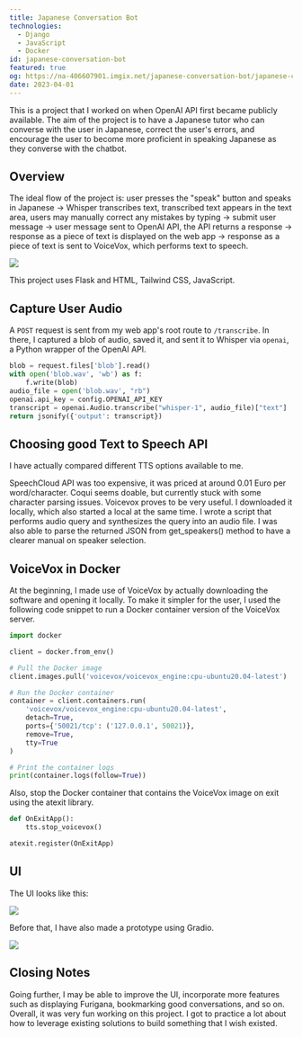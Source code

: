 ```yaml
---
title: Japanese Conversation Bot
technologies:
  - Django
  - JavaScript
  - Docker
id: japanese-conversation-bot
featured: true
og: https://na-406607901.imgix.net/japanese-conversation-bot/japanese-conversation-bot.png
date: 2023-04-01
---
```


This is a project that I worked on when OpenAI API first became publicly available. The aim of the project is to have a Japanese tutor who can converse with the user in Japanese, correct the user's errors, and encourage the user to become more proficient in speaking Japanese as they converse with the chatbot.

## Overview

The ideal flow of the project is: user presses the "speak" button and speaks in Japanese -> Whisper transcribes text, transcribed text appears in the text area, users may manually correct any mistakes by typing -> submit user message -> user message sent to OpenAI API, the API returns a response -> response as a piece of text is displayed on the web app -> response as a piece of text is sent to VoiceVox, which performs text to speech.

![](https://na-406607901.imgix.net/japanese-conversation-bot/flowchart.png)

This project uses Flask and HTML, Tailwind CSS, JavaScript.

## Capture User Audio

A `POST` request is sent from my web app's root route to `/transcribe`. In there, I captured a blob of audio, saved it, and sent it to Whisper via `openai`, a Python wrapper of the OpenAI API.

```python
blob = request.files['blob'].read()
with open('blob.wav', 'wb') as f:
    f.write(blob)
audio_file = open('blob.wav', "rb")
openai.api_key = config.OPENAI_API_KEY
transcript = openai.Audio.transcribe("whisper-1", audio_file)["text"]
return jsonify({'output': transcript})
```

## Choosing good Text to Speech API

I have actually compared different TTS options available to me.

SpeechCloud API was too expensive, it was priced at around 0.01 Euro per word/character. Coqui seems doable, but currently stuck with some character parsing issues. Voicevox proves to be very useful. I downloaded it locally, which also started a local at the same time. I wrote a script that performs audio query and synthesizes the query into an audio file. I was also able to parse the returned JSON from get_speakers() method to have a clearer manual on speaker selection.

## VoiceVox in Docker

At the beginning, I made use of VoiceVox by actually downloading the software and opening it locally. To make it simpler for the user, I used the following code snippet to run a Docker container version of the VoiceVox server.

```python
import docker

client = docker.from_env()

# Pull the Docker image
client.images.pull('voicevox/voicevox_engine:cpu-ubuntu20.04-latest')

# Run the Docker container
container = client.containers.run(
    'voicevox/voicevox_engine:cpu-ubuntu20.04-latest',
    detach=True,
    ports={'50021/tcp': ('127.0.0.1', 50021)},
    remove=True,
    tty=True
)

# Print the container logs
print(container.logs(follow=True))
```

Also, stop the Docker container that contains the VoiceVox image on exit using the atexit library.

```python
def OnExitApp():
    tts.stop_voicevox()

atexit.register(OnExitApp)
```

## UI

The UI looks like this:

![](https://na-406607901.imgix.net/japanese-conversation-bot/japanese-conversation-bot.png)

Before that, I have also made a prototype using Gradio.

![](https://na-406607901.imgix.net/japanese-conversation-bot/gradio.png)

## Closing Notes

Going further, I may be able to improve the UI, incorporate more features such as displaying Furigana, bookmarking good conversations, and so on. Overall, it was very fun working on this project. I got to practice a lot about how to leverage existing solutions to build something that I wish existed.
